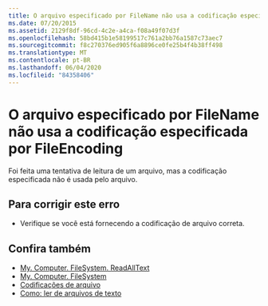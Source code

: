 ```yaml
---
title: O arquivo especificado por FileName não usa a codificação especificada por FileEncoding
ms.date: 07/20/2015
ms.assetid: 2129f8df-96cd-4c2e-a4ca-f08a49f07d3f
ms.openlocfilehash: 58bd415b1e58199517c761a2bb76a1587c73aec7
ms.sourcegitcommit: f8c270376ed905f6a8896ce0fe25b4f4b38ff498
ms.translationtype: MT
ms.contentlocale: pt-BR
ms.lasthandoff: 06/04/2020
ms.locfileid: "84358406"
---
```

# <a name="file-specified-by-filename-does-not-use-the-encoding-specified-by-fileencoding"></a>O arquivo especificado por FileName não usa a codificação especificada por FileEncoding
Foi feita uma tentativa de leitura de um arquivo, mas a codificação especificada não é usada pelo arquivo.  
  
## <a name="to-correct-this-error"></a>Para corrigir este erro  
  
- Verifique se você está fornecendo a codificação de arquivo correta.  
  
## <a name="see-also"></a>Confira também

- [My. Computer. FileSystem. ReadAllText](xref:Microsoft.VisualBasic.FileIO.FileSystem.ReadAllText%2A)
- [My. Computer. FileSystem](xref:Microsoft.VisualBasic.FileIO.FileSystem)
- [Codificações de arquivo](../developing-apps/programming/drives-directories-files/file-encodings.md)
- [Como: ler de arquivos de texto](../developing-apps/programming/drives-directories-files/how-to-read-from-text-files.md)
